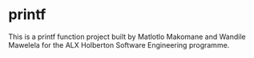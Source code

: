 # printf
This is a printf function project built by Matlotlo Makomane and Wandile Mawelela for the ALX Holberton Software Engineering programme.
